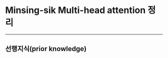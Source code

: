 # Minsing-sik Multi-head attention 정리
----------------------------------------

## 선행지식(prior knowledge)

